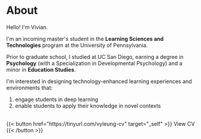 # About
Hello! I'm Vivian.

I'm an incoming master's student in the **Learning Sciences and Technologies** program at the University of Pennsylvania. 

Prior to graduate school, I studied at UC San Diego, earning a degree in **Psychology** (with a Specialization in Developmental Psychology) and a minor in **Education Studies**.

I'm interested in designing technology-enhanced learning experiences and environments that:  
1. engage students in deep learning  
2. enable students to apply their knowledge in novel contexts

<br>
{{< button href="https://tinyurl.com/vyleung-cv" target="_self" >}}
View CV
{{< /button >}}